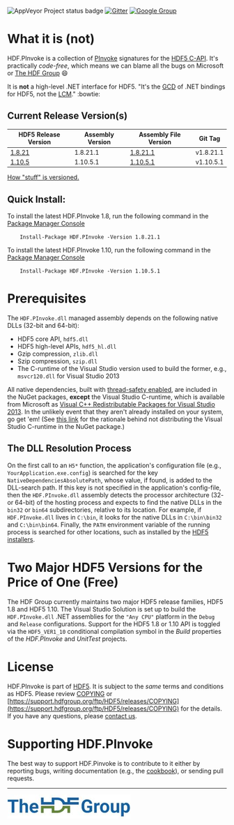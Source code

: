 ![AppVeyor Project status badge](https://ci.appveyor.com/api/projects/status/github/HDFGroup/HDF.PInvoke?branch=master&svg=true)
[![Gitter](https://badges.gitter.im/HDFGroup/HDF.PInvoke.svg)](https://gitter.im/HDFGroup/HDF.PInvoke?utm_source=badge&utm_medium=badge&utm_campaign=pr-badge)
[![Google Group](https://groups.google.com/forum/my-groups-color.png)](https://groups.google.com/forum/#!forum/sharp-hdf5)

# What it is (not)

HDF.PInvoke is a collection of [PInvoke](https://en.wikipedia.org/wiki/Platform_Invocation_Services)
signatures for the [HDF5 C-API](https://www.hdfgroup.org/HDF5/doc/RM/RM_H5Front.html).
It's practically *code-free*, which means we can blame all the bugs on Microsoft or [The HDF Group](https://www.hdfgroup.org/) :smile:

It is **not** a high-level .NET interface for HDF5. "It's the [GCD](https://en.wikipedia.org/wiki/Greatest_common_divisor)
of .NET bindings for HDF5, not the [LCM](https://en.wikipedia.org/wiki/Least_common_multiple)." :bowtie:

## Current Release Version(s)

| HDF5 Release Version                                                   | Assembly Version | Assembly File Version | Git Tag |
| ---------------------------------------------------------------------- | ---------------- | --------------------------------------------------------------- | ------- |
| [1.8.21](https://portal.hdfgroup.org/display/support/Downloads)  | 1.8.21.1         | [1.8.21.1](https://www.nuget.org/packages/HDF.PInvoke/1.8.21.1) | v1.8.21.1  |
| [1.10.5](https://portal.hdfgroup.org/display/support/Downloads) | 1.10.5.1         | [1.10.5.1](https://www.nuget.org/packages/HDF.PInvoke/1.10.5.1) | v1.10.5.1 |

[How "stuff" is versioned.](../../wiki/Versioning-and-Releases)

## Quick Install:

To install the latest HDF.PInvoke 1.8, run the following command in the
[Package Manager Console](https://docs.nuget.org/docs/start-here/using-the-package-manager-console)
```
    Install-Package HDF.PInvoke -Version 1.8.21.1
```
To install the latest HDF.PInvoke 1.10, run the following command in the
[Package Manager Console](https://docs.nuget.org/docs/start-here/using-the-package-manager-console)
```
    Install-Package HDF.PInvoke -Version 1.10.5.1
```

# Prerequisites

The ``HDF.PInvoke.dll`` managed assembly depends on the following native DLLs (32-bit and 64-bit):
- HDF5 core API, ``hdf5.dll``
- HDF5 high-level APIs, ``hdf5_hl.dll``
- Gzip compression, ``zlib.dll``
- Szip compression, ``szip.dll``
- The C-runtime of the Visual Studio version used to build the former, e.g., ``msvcr120.dll`` for Visual Studio 2013

All native dependencies, built with [thread-safety enabled](https://support.hdfgroup.org/HDF5/faq/threadsafe.html),
are included in the NuGet packages,
**except** the Visual Studio C-runtime, which is available from Microsoft as [Visual C++ Redistributable Packages for Visual Studio 2013](https://www.microsoft.com/en-us/download/details.aspx?id=40784). In the unlikely event that
they aren't already installed on your system, go get 'em!
(See [this link](https://msdn.microsoft.com/en-us/library/ms235299.aspx) for the rationale behind not
distributing the Visual Studio C-runtime in the NuGet package.)

## The DLL Resolution Process

On the first call to an ``H5*`` function, the application's configuration file
(e.g., ``YourApplication.exe.config``) is searched for the key ``NativeDependenciesAbsolutePath``,
whose value, if found, is added to the DLL-search path. If this key is not
specified in the application's config-file, then the ``HDF.PInvoke.dll`` assembly
detects the processor architecture (32- or 64-bit) of the hosting process and expects
to find the native DLLs in the ``bin32`` or ``bin64`` subdirectories, relative to its
location. For example, if ``HDF.PInvoke.dll`` lives in ``C:\bin``, it looks for
the native DLLs in ``C:\bin\bin32`` and ``C:\bin\bin64``.
Finally, the ``PATH`` environment variable of the running process is searched for other locations,
such as installed by the [HDF5 installers](https://www.hdfgroup.org/HDF5/).

# Two Major HDF5 Versions for the Price of One (Free)

The HDF Group currently maintains two major HDF5 release families, HDF5 1.8 and HDF5 1.10. The Visual Studio Solution is set up to build the `HDF.PInvoke.dll` .NET assemblies for the `"Any CPU"` platform in the `Debug` and `Release` configurations. Support for the HDF5 1.8 or 1.10 API is toggled via the `HDF5_VER1_10` conditional compilation symbol in the *Build* properties of the *HDF.PInvoke* and *UnitTest* projects.

# License

HDF.PInvoke is part of [HDF5](https://www.hdfgroup.org/HDF5/). It is subject to
the *same* terms and conditions as HDF5. Please review [COPYING](COPYING) or
[https://support.hdfgroup.org/ftp/HDF5/releases/COPYING](https://support.hdfgroup.org/ftp/HDF5/releases/COPYING)
for the details. If you have any questions, please [contact us](http://www.hdfgroup.org/about/contact.html).

# Supporting HDF.PInvoke

The best way to support HDF.Pinvoke is to contribute to it either by reporting
bugs, writing documentation (e.g., the [cookbook](https://github.com/HDFGroup/HDF.PInvoke/wiki/Cookbook)),
or sending pull requests.

***

![The HDF Group logo](https://github.com/HDFGroup/HDF.PInvoke/blob/master/images/The%20HDF%20Group.jpg)
